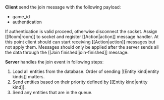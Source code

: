 **Client** send the join message with the following payload:
- game_id
- authentication

If authentication is valid proceed, otherwise disconnect the socket.
Assign [[Room|room]] to socket and register [[Action|action]] message handler.
At this point client should can start receiving [[Action|action]] messages but not apply them. Messages should only be applied after the server sends all the data through the [[Join finished|join-finished]] message.

 **Server** handles the join event in following steps:
1. Load all entities from the database. Order of sending [[Entity kind|entity kinds]] matters.
2. Send entities based on their priority defined by [[Entity kind|entity kind]].
3. Send any entities that are in the queue.